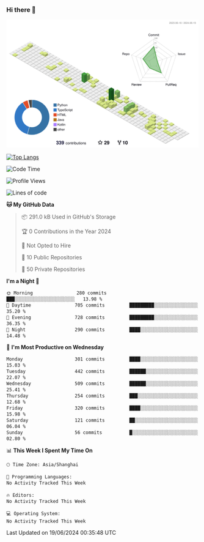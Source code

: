 ### Hi there 👋

![](./profile-3d-contrib/profile-green-animate.svg)

 

[![Top Langs](https://github-readme-stats.vercel.app/api/top-langs/?username=fly2tomato)](https://github.com/anuraghazra/github-readme-stats)


 

<!--START_SECTION:waka-->
![Code Time](http://img.shields.io/badge/Code%20Time-5%20hrs%2042%20mins-blue)

![Profile Views](http://img.shields.io/badge/Profile%20Views-20-blue)

![Lines of code](https://img.shields.io/badge/From%20Hello%20World%20I%27ve%20Written-521.9%20thousand%20lines%20of%20code-blue)

**🐱 My GitHub Data** 

> 📦 291.0 kB Used in GitHub's Storage 
 > 
> 🏆 0 Contributions in the Year 2024
 > 
> 🚫 Not Opted to Hire
 > 
> 📜 10 Public Repositories 
 > 
> 🔑 50 Private Repositories 
 > 
**I'm a Night 🦉** 

```text
🌞 Morning                280 commits         ███░░░░░░░░░░░░░░░░░░░░░░   13.98 % 
🌆 Daytime                705 commits         █████████░░░░░░░░░░░░░░░░   35.20 % 
🌃 Evening                728 commits         █████████░░░░░░░░░░░░░░░░   36.35 % 
🌙 Night                  290 commits         ████░░░░░░░░░░░░░░░░░░░░░   14.48 % 
```
📅 **I'm Most Productive on Wednesday** 

```text
Monday                   301 commits         ████░░░░░░░░░░░░░░░░░░░░░   15.03 % 
Tuesday                  442 commits         ██████░░░░░░░░░░░░░░░░░░░   22.07 % 
Wednesday                509 commits         ██████░░░░░░░░░░░░░░░░░░░   25.41 % 
Thursday                 254 commits         ███░░░░░░░░░░░░░░░░░░░░░░   12.68 % 
Friday                   320 commits         ████░░░░░░░░░░░░░░░░░░░░░   15.98 % 
Saturday                 121 commits         ██░░░░░░░░░░░░░░░░░░░░░░░   06.04 % 
Sunday                   56 commits          █░░░░░░░░░░░░░░░░░░░░░░░░   02.80 % 
```


📊 **This Week I Spent My Time On** 

```text
🕑︎ Time Zone: Asia/Shanghai

💬 Programming Languages: 
No Activity Tracked This Week

🔥 Editors: 
No Activity Tracked This Week

💻 Operating System: 
No Activity Tracked This Week
```


 Last Updated on 19/06/2024 00:35:48 UTC
<!--END_SECTION:waka-->
